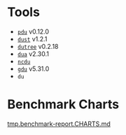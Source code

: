 # Tools

* [`pdu`](https://github.com/KSXGitHub/parallel-disk-usage) v0.12.0
* [`dust`](https://github.com/bootandy/dust) v1.2.1
* [`dutree`](https://github.com/nachoparker/dutree) v0.2.18
* [`dua`](https://github.com/Byron/dua-cli) v2.30.1
* [`ncdu`](https://dev.yorhel.nl/ncdu)
* [`gdu`](https://github.com/dundee/gdu) v5.31.0
* `du`

# Benchmark Charts

[tmp.benchmark-report.CHARTS.md](./tmp.benchmark-report.CHARTS.md)
